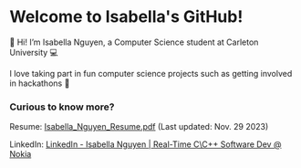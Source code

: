 # Welcome to Isabella's GitHub!
👋 Hi! I’m Isabella Nguyen, a Computer Science student at Carleton University 💻

I love taking part in fun computer science projects such as getting involved in hackathons 🚀

### Curious to know more? 
Resume: [Isabella_Nguyen_Resume.pdf](https://github.com/Isabella-Nguyen/Isabella-Nguyen/files/13504721/Isabella_Nguyen_Resume_F2023.pdf) (Last updated: Nov. 29 2023)

LinkedIn: [LinkedIn - Isabella Nguyen | Real-Time C\C++ Software Dev @ Nokia](https://www.linkedin.com/in/isabella-vi-nguyen/)
